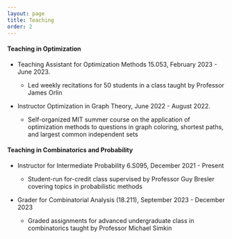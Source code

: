```yaml
---
layout: page
title: Teaching
order: 2
---
```



<h4>Teaching in Optimization</h4>

- Teaching Assistant for Optimization Methods 15.053, February 2023 - June 2023.
  - Led weekly recitations for 50 students in a class taught by Professor James Orlin

- Instructor Optimization in Graph Theory, June 2022 - August 2022. 
  - Self-organized MIT summer course on the application of optimization methods to questions in graph coloring, shortest paths, and largest common independent sets
 
  
<h4>Teaching in Combinatorics and Probability</h4>

- Instructor for Intermediate Probability 6.S095, December 2021 - Present
  - Student-run for-credit class supervised by Professor Guy Bresler covering topics in probabilistic methods

- Grader for Combinatorial Analysis (18.211), September 2023 - December 2023
  - Graded assignments for advanced undergraduate class in combinatorics taught by Professor Michael Simkin


